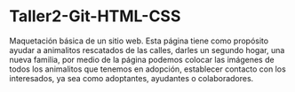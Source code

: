 # Taller2-Git-HTML-CSS
Maquetación básica de un sitio web. 
Esta página tiene como propósito ayudar a animalitos rescatados de las calles, darles un segundo hogar,  una nueva familia, por medio de la página podemos colocar las imágenes de todos los animalitos que tenemos en adopción, establecer contacto con los interesados, ya sea como adoptantes, ayudantes o colaboradores.

